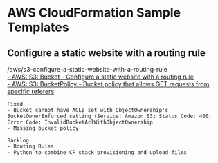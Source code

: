 # AWS CloudFormation Sample Templates

## Configure a static website with a routing rule
/aws/s3-configure-a-static-website-with-a-routing-rule\
[- AWS::S3::Bucket - Configure a static website with a routing rule](https://docs.aws.amazon.com/AWSCloudFormation/latest/UserGuide/aws-properties-s3-bucket.html)\
[- AWS::S3::BucketPolicy - Bucket policy that allows GET requests from specific referers ](https://docs.aws.amazon.com/AWSCloudFormation/latest/UserGuide/aws-properties-s3-policy.html)
```
Fixed
- Bucket cannot have ACLs set with ObjectOwnership's BucketOwnerEnforced setting (Service: Amazon S3; Status Code: 400; Error Code: InvalidBucketAclWithObjectOwnership
- Missing bucket policy

Backlog
- Routing Rules
- Python to combine CF stack provisioning and upload files
```